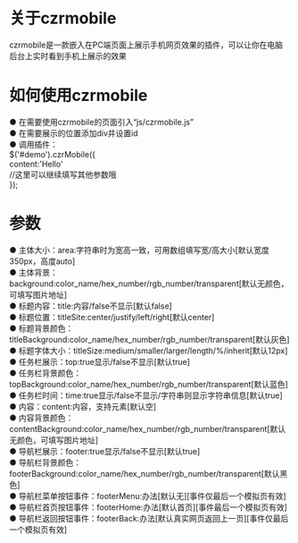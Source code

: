 # 关于czrmobile
czrmobile是一款嵌入在PC端页面上展示手机网页效果的插件，可以让你在电脑后台上实时看到手机上展示的效果
# 如何使用czrmobile
● 在需要使用czrmobile的页面引入“js/czrmobile.js” <br>
● 在需要展示的位置添加div并设置id <br>
● 调用插件：<br>
  $('#demo').czrMobile({<br>
    content:'Hello'<br>
    //这里可以继续填写其他参数哦<br>
  });<br>
  
# 参数
● 主体大小：area:字符串时为宽高一致，可用数组填写宽/高大小[默认宽度350px，高度auto]<br>
● 主体背景：background:color_name/hex_number/rgb_number/transparent[默认无颜色，可填写图片地址]<br>
● 标题内容：title:内容/false不显示[默认false]<br>
● 标题位置：titleSite:center/justify/left/right[默认center]<br>
● 标题背景颜色：titleBackground:color_name/hex_number/rgb_number/transparent[默认灰色]<br>
● 标题字体大小：titleSize:medium/smaller/larger/length/%/inherit[默认12px]<br>
● 任务栏展示：top:true显示/false不显示[默认true]<br>
● 任务栏背景颜色：topBackground:color_name/hex_number/rgb_number/transparent[默认蓝色]<br>
● 任务栏时间：time:true显示/false不显示/字符串则显示字符串信息[默认true]<br>
● 内容：content:内容，支持元素[默认空]<br>
● 内容背景颜色：contentBackground:color_name/hex_number/rgb_number/transparent[默认无颜色，可填写图片地址]<br>
● 导航栏展示：footer:true显示/false不显示[默认true]<br>
● 导航栏背景颜色：footerBackground:color_name/hex_number/rgb_number/transparent[默认黑色]<br>
● 导航栏菜单按钮事件：footerMenu:办法[默认无][事件仅最后一个模拟页有效]<br>
● 导航栏首页按钮事件：footerHome:办法[默认首页][事件最后一个模拟页有效]<br>
● 导航栏返回按钮事件：footerBack:办法[默认真实网页返回上一页][事件仅最后一个模拟页有效]<br>
